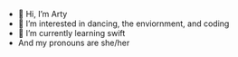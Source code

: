 - 👋 Hi, I’m Arty
- 👀 I’m interested in dancing, the enviornment, and coding
- 🌱 I’m currently learning swift
- And my pronouns are she/her

<!---
pinkmatterr/pinkmatterr is a ✨ special ✨ repository because its `README.md` (this file) appears on your GitHub profile.
You can click the Preview link to take a look at your changes.
--->
